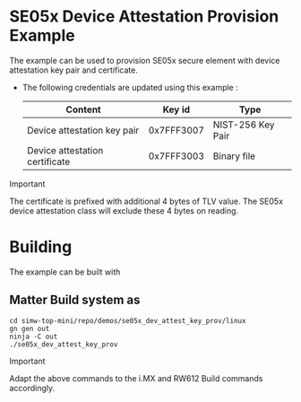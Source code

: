 # SE05x Device Attestation Provision Example

The example can be used to provision SE05x secure element with device attestation key pair and certificate.

-   The following credentials are updated using this example :

    | Content                                   | Key id     | Type               |
    | ----------------------------------        | ---------- | ------------------ |
    | Device attestation key pair               | 0x7FFF3007 | NIST-256 Key Pair  |
    | Device attestation certificate            | 0x7FFF3003 | Binary file        |

> [!IMPORTANT]
> The certificate is prefixed with additional 4 bytes of TLV value. The SE05x device attestation class will exclude these 4 bytes on reading.

# Building

The example can be built with

## Matter Build system as

```
cd simw-top-mini/repo/demos/se05x_dev_attest_key_prov/linux
gn gen out
ninja -C out
./se05x_dev_attest_key_prov
```

> [!IMPORTANT]
> Adapt the above commands to the i.MX and RW612 Build commands accordingly.
